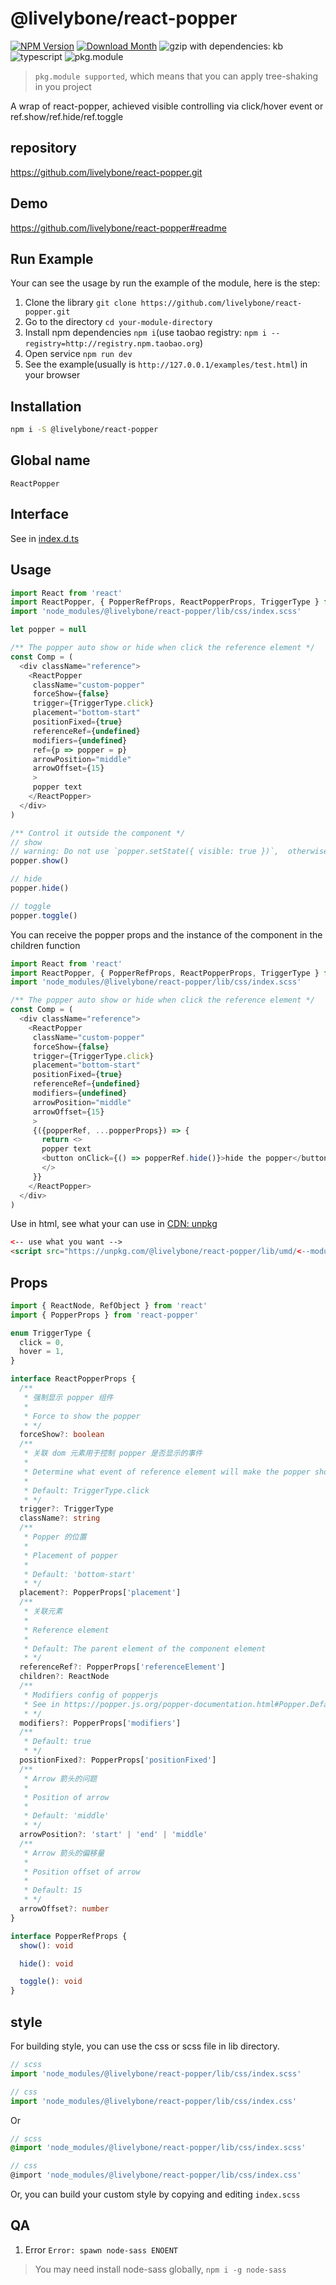 # @livelybone/react-popper
[![NPM Version](http://img.shields.io/npm/v/@livelybone/react-popper.svg?style=flat-square)](https://www.npmjs.com/package/@livelybone/react-popper)
[![Download Month](http://img.shields.io/npm/dm/@livelybone/react-popper.svg?style=flat-square)](https://www.npmjs.com/package/@livelybone/react-popper)
![gzip with dependencies: kb](https://img.shields.io/badge/gzip--with--dependencies-kb-brightgreen.svg "gzip with dependencies: kb")
![typescript](https://img.shields.io/badge/typescript-supported-blue.svg "typescript")
![pkg.module](https://img.shields.io/badge/pkg.module-supported-blue.svg "pkg.module")

> `pkg.module supported`, which means that you can apply tree-shaking in you project

A wrap of react-popper, achieved visible controlling via click/hover event or ref.show/ref.hide/ref.toggle

## repository
https://github.com/livelybone/react-popper.git

## Demo
https://github.com/livelybone/react-popper#readme

## Run Example
Your can see the usage by run the example of the module, here is the step:

1. Clone the library `git clone https://github.com/livelybone/react-popper.git`
2. Go to the directory `cd your-module-directory`
3. Install npm dependencies `npm i`(use taobao registry: `npm i --registry=http://registry.npm.taobao.org`)
4. Open service `npm run dev`
5. See the example(usually is `http://127.0.0.1/examples/test.html`) in your browser

## Installation
```bash
npm i -S @livelybone/react-popper
```

## Global name
`ReactPopper`

## Interface
See in [index.d.ts](./index.d.ts)

## Usage
```typescript jsx
import React from 'react'
import ReactPopper, { PopperRefProps, ReactPopperProps, TriggerType } from '@livelybone/react-popper'
import 'node_modules/@livelybone/react-popper/lib/css/index.scss'

let popper = null

/** The popper auto show or hide when click the reference element */
const Comp = (
  <div className="reference">
    <ReactPopper
     className="custom-popper"
     forceShow={false}
     trigger={TriggerType.click}
     placement="bottom-start"
     positionFixed={true}
     referenceRef={undefined}
     modifiers={undefined}
     ref={p => popper = p}
     arrowPosition="middle"
     arrowOffset={15}
     >
     popper text
    </ReactPopper>
  </div>
)

/** Control it outside the component */
// show
// warning: Do not use `popper.setState({ visible: true })`,  otherwise, a bug that the position of the popper do not update when needs to be updated will be cause
popper.show()

// hide
popper.hide()

// toggle
popper.toggle()
```

You can receive the popper props and the instance of the component in the children function 
```typescript jsx
import React from 'react'
import ReactPopper, { PopperRefProps, ReactPopperProps, TriggerType } from '@livelybone/react-popper'
import 'node_modules/@livelybone/react-popper/lib/css/index.scss'

/** The popper auto show or hide when click the reference element */
const Comp = (
  <div className="reference">
    <ReactPopper
     className="custom-popper"
     forceShow={false}
     trigger={TriggerType.click}
     placement="bottom-start"
     positionFixed={true}
     referenceRef={undefined}
     modifiers={undefined}
     arrowPosition="middle"
     arrowOffset={15}
     >
     {({popperRef, ...popperProps}) => {
       return <>
       popper text
       <button onClick={() => popperRef.hide()}>hide the popper</button>
       </>
     }}
    </ReactPopper>
  </div>
)
```

Use in html, see what your can use in [CDN: unpkg](https://unpkg.com/@livelybone/react-popper/lib/umd/)
```html
<-- use what you want -->
<script src="https://unpkg.com/@livelybone/react-popper/lib/umd/<--module-->.js"></script>
```

## Props
```typescript
import { ReactNode, RefObject } from 'react'
import { PopperProps } from 'react-popper'

enum TriggerType {
  click = 0,
  hover = 1,
}

interface ReactPopperProps {
  /**
   * 强制显示 popper 组件
   *
   * Force to show the popper
   * */
  forceShow?: boolean
  /**
   * 关联 dom 元素用于控制 popper 是否显示的事件
   *
   * Determine what event of reference element will make the popper show or hide
   *
   * Default: TriggerType.click
   * */
  trigger?: TriggerType
  className?: string
  /**
   * Popper 的位置
   *
   * Placement of popper
   *
   * Default: 'bottom-start'
   * */
  placement?: PopperProps['placement']
  /**
   * 关联元素
   *
   * Reference element
   *
   * Default: The parent element of the component element
   * */
  referenceRef?: PopperProps['referenceElement']
  children?: ReactNode
  /**
   * Modifiers config of popperjs
   * See in https://popper.js.org/popper-documentation.html#Popper.Defaults.modifiers
   * */
  modifiers?: PopperProps['modifiers']
  /**
   * Default: true
   * */
  positionFixed?: PopperProps['positionFixed']
  /**
   * Arrow 箭头的问题
   *
   * Position of arrow
   *
   * Default: 'middle'
   * */
  arrowPosition?: 'start' | 'end' | 'middle'
  /**
   * Arrow 箭头的偏移量
   *
   * Position offset of arrow
   *
   * Default: 15
   * */
  arrowOffset?: number
}

interface PopperRefProps {
  show(): void

  hide(): void

  toggle(): void
}
```

## style
For building style, you can use the css or scss file in lib directory.
```js
// scss
import 'node_modules/@livelybone/react-popper/lib/css/index.scss'

// css
import 'node_modules/@livelybone/react-popper/lib/css/index.css'
```
Or
```scss
// scss
@import 'node_modules/@livelybone/react-popper/lib/css/index.scss'

// css
@import 'node_modules/@livelybone/react-popper/lib/css/index.css'
```

Or, you can build your custom style by copying and editing `index.scss`

## QA

1. Error `Error: spawn node-sass ENOENT`

> You may need install node-sass globally, `npm i -g node-sass`
